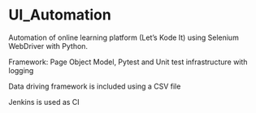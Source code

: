 # UI_Automation

Automation of online learning platform (Let’s Kode It) using Selenium WebDriver with Python. 

Framework: Page Object Model, Pytest and Unit test infrastructure with logging

Data driving framework is included using a CSV file

Jenkins is used as CI 
